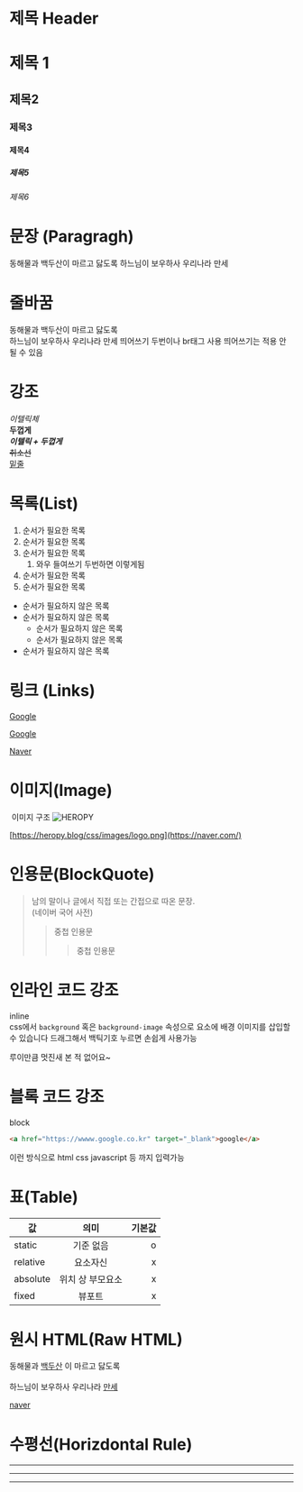 # 제목 Header

# 제목 1

## 제목2

### 제목3

#### 제목4

##### 제목5

###### 제목6

# 문장 (Paragragh)

동해물과 백두산이 마르고 닳도록 하느님이 보우하사 우리나라 만세

# 줄바꿈

동해물과 백두산이 마르고 닳도록 <br/>하느님이 보우하사 우리나라 만세 띄어쓰기 두번이나 br태그 사용 띄어쓰기는 적용 안될 수 있음

# 강조

_이텔릭체_  
**두껍게**  
**_이텔릭 + 두껍게_**  
~~취소선~~  
<u>밑줄</u>

# 목록(List)

1. 순서가 필요한 목록
1. 순서가 필요한 목록
1. 순서가 필요한 목록
   1. 와우 들여쓰기 두번하면 이렇게됨
1. 순서가 필요한 목록
1. 순서가 필요한 목록

- 순서가 필요하지 않은 목록
- 순서가 필요하지 않은 목록
  - 순서가 필요하지 않은 목록
  - 순서가 필요하지 않은 목록
- 순서가 필요하지 않은 목록

# 링크 (Links)

<a href="https://google.com">Google</a>

[Google](https://google.com)

[Naver](https://naver.com "Naver로 이동")

# 이미지(Image)

![]() 이미지 구조
![HEROPY](https://heropy.blog/css/images/logo.png)

[https://heropy.blog/css/images/logo.png](https://naver.com/)

# 인용문(BlockQuote)

> 남의 말이나 글에서 직접 또는 간접으로 따온 문장.  
> (네이버 국어 사전)
>
> > 중첩 인용문
> >
> > > 중첩 인용문

# 인라인 코드 강조

inline  
css에서 `background` 혹은 `background-image` 속성으로 요소에 배경 이미지를 삽입할 수 있습니다 드래그해서 백틱기호 누르면 손쉽게 사용가능

루이만큼 멋진새 본 적 없어요~

# 블록 코드 강조

block

```html
<a href="https://wwww.google.co.kr" target="_blank">google</a>
```

이런 방식으로 html css javascript 등 까지 입력가능

# 표(Table)

값 | 의미 | 기본값
--|:--:|--:
static | 기준 없음 | o
relative | 요소자신 | x
absolute | 위치 상 부모요소 | x
fixed | 뷰포트 | x

# 원시 HTML(Raw HTML)

동해물과 <span style="text-decoration: underline;"> 백두산</span> 
이 마르고 닳도록<br/>  
하느님이 보우하사 우리나라 <u>만세</u>

<a href="https://naver.com" title="naver로 이동">naver</a>

# 수평선(Horizdontal Rule)

---
***
___


